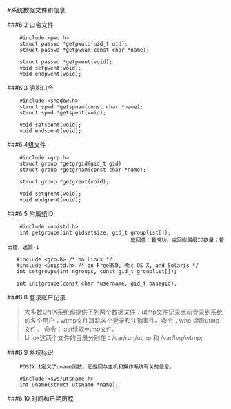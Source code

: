 #系统数据文件和信息

###6.2 口令文件

		#include <pwd.h>
		struct passwd *getpwuid(uid_t uid);
		struct passwd *getpwnam(const char *name);

		struct passwd *getpwent(void);
		void setpwent(void);
		void endpwent(void);

###6.3 阴影口令

		#include <shadow.h>
        struct spwd *getspnam(const char *name);
        struct spwd *getspent(void);
        
        void setspent(void);
        void endspent(void);  
       
###6.4组文件

        #include <grp.h>
        struct group *getgrgid(gid_t gid);
        struct group *getgrnam(const char *name);
        
        struct group *getgrent(void);
        
        void setgrent(void);
        void endgrent(void);
        
###6.5 附属组ID

        #include <unistd.h>
        int getgroups(int gidsetsize, gid_t grouplist[]);
                                            返回值：若成功，返回附属组ID数量；若出错，返回-1
       
       #include <grp.h> /* on Linux */
       #include <unistd.h> /* on FreeBSD, Mac OS X, and Solaris */
       int setgroups(int ngroups, const gid_t grouplist[]);
       
       int initgroups(const char *username, gid_t basegid);
       
###6.8 登录账户记录

>大多数UNIX系统都提供下列两个数据文件：utmp文件记录当前登录到系统的各个用户；wtmp文件跟踪各个登录和注销事件。命令：who 读取utmp文件。 命令：last读取wtmp文件。  
Linux这两个文件的目录分别在：/var/run/utmp 和 /var/log/wtmp;
        
###6.9 系统标识
        
        POSIX.1定义了uname函数，它返回与主机和操作系统有关的信息。
          
        #include <sys/utsname.h>
        int uname(struct utsname *name);
        
###6.10 时间和日期历程

        
        
        
